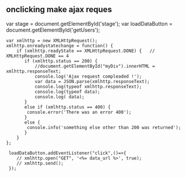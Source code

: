 






## onclicking make ajax reques

 var stage = document.getElementById('stage');
    var loadDataButton = document.getElementById('getUsers');

    var xmlhttp = new XMLHttpRequest();
    xmlhttp.onreadystatechange = function() {
        if (xmlhttp.readyState == XMLHttpRequest.DONE) {   // XMLHttpRequest.DONE == 4
           if (xmlhttp.status == 200) {
               //document.getElementById("myDiv").innerHTML = xmlhttp.responseText;
               console.log('Ajax request compleaded !');
               var data = JSON.parse(xmlhttp.responseText);
               console.log(typeof xmlhttp.responseText);
               console.log(typeof data);
               console.log( data);
           }
           else if (xmlhttp.status == 400) {
            console.error('There was an error 400');
           }
           else {
            console.info('something else other than 200 was returned');
           }
        }
    };

     loadDataButton.addEventListener("click",()=>{
        // xmlhttp.open("GET", '<%= data_url %>', true);
        // xmlhttp.send();
     });